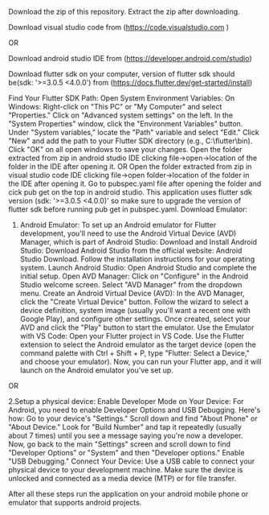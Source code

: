 Download the zip of this repository.
Extract the zip after downloading.

Download visual studio code from (https://code.visualstudio.com )   

OR

Download android studio IDE from (https://developer.android.com/studio)

Download flutter sdk on your computer, version of flutter sdk should be(sdk: '>=3.0.5 <4.0.0') from (https://docs.flutter.dev/get-started/install)

Find Your Flutter SDK Path:
Open System Environment Variables:
On Windows:
Right-click on "This PC" or "My Computer" and select "Properties."
Click on "Advanced system settings" on the left.
In the "System Properties" window, click the "Environment Variables" button.
Under "System variables," locate the "Path" variable and select "Edit."
Click "New" and add the path to your Flutter SDK directory (e.g., C:\flutter\bin).
Click "OK" on all open windows to save your changes.
Open the folder extracted from zip in android studio IDE  clicking file->open->location of the folder in the IDE after opening it.
OR
Open the folder extracted from zip in visual studio code IDE  clicking file->open folder->location of the folder in the IDE after opening it.
Go to pubspec.yaml file after opening the folder and cick pub get on the top in android studio.
This application uses flutter sdk version (sdk: '>=3.0.5 <4.0.0)' so make sure to upgrade the version of flutter sdk before running pub get in pubspec.yaml.
Download Emulator:
1. Android Emulator:
To set up an Android emulator for Flutter development, you'll need to use the Android Virtual Device (AVD) Manager, which is part of Android Studio:
Download and Install Android Studio:
Download Android Studio from the official website: Android Studio Download.
Follow the installation instructions for your operating system.
Launch Android Studio:
Open Android Studio and complete the initial setup.
Open AVD Manager:
Click on "Configure" in the Android Studio welcome screen.
Select "AVD Manager" from the dropdown menu.
Create an Android Virtual Device (AVD):
In the AVD Manager, click the "Create Virtual Device" button.
Follow the wizard to select a device definition, system image (usually you'll want a recent one with Google Play), and configure other settings.
Once created, select your AVD and click the "Play" button to start the emulator.
Use the Emulator with VS Code:
Open your Flutter project in VS Code.
Use the Flutter extension to select the Android emulator as the target device (open the command palette with Ctrl + Shift + P, type "Flutter: Select a Device," and choose your emulator).
Now, you can run your Flutter app, and it will launch on the Android emulator you've set up.

OR 

2.Setup a physical device:
Enable Developer Mode on Your Device:
For Android, you need to enable Developer Options and USB Debugging. Here's how:
Go to your device's "Settings."
Scroll down and find "About Phone" or "About Device."
Look for "Build Number" and tap it repeatedly (usually about 7 times) until you see a message saying you're now a developer.
Now, go back to the main "Settings" screen and scroll down to find "Developer Options" or "System" and then "Developer options."
Enable "USB Debugging."
Connect Your Device:
Use a USB cable to connect your physical device to your development machine. Make sure the device is unlocked and connected as a media device (MTP) or for file transfer.

After all these steps run the application on your android mobile phone or emulator that supports android projects.



